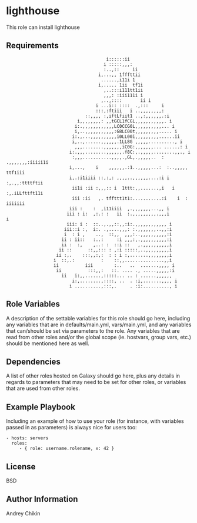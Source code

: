 lighthouse
=========

This role can install lighthouse

Requirements
------------
                                          i::::::ii                                                
                                         i :::::,,,:                                                
                                         :..,::     ii                                              
                                       i,...,, 1fffttii                                             
                                        ......,i11i 1                                               
                                       i,..... 1ii  tf1i                                            
                                         ,..:::i111tt1ii                                            
                                         ,,,: :iii111i i                                            
                                        ,..,::::       ii i                                         
                                      i ...i:: ::::  .,:::     i                                    
                                      :::,:ftiii   i ..,,,,,,,,:                                    
                                  ::,,,, :,iftLfiit1 ..,:,,,,,,.:i                                  
                               i,,,,,,,,: ,,tGCL1fCGL,,,,,,,,,,,. i                                 
                              i:.,,,,,,,,,,,,LC0CCG0L,,,,,,,,,,... i                                
                              i,..,,,,,,,,,,,:G8LC00t,,,,,,,,,..... i                               
                             i:.,...,,,,,,,,,,i0LL00i,,,,,,,,,......ii                              
                             i,..,......,,,,,,.1LL8G ,,,,,.........., i                             
                              ,,,........,,,,,,,iC0G:,,,,,,,... ......: i                           
                            i:.,,,........,,,,,,.f8C:,.,,,,,........,,., i                          
                             :,,,...........,,,,.,GL,.,,,,,..  : .,,,,,,,:iiiii1i                   
                            i,...,    i    ,,,,,,.:1..,,,,,...:  :..,,,,, ttf1iii                   
                            i,.:i1iiii ::,:,: ,,,,..,,,,,,....:i i :,.,,:ttttftii                   
                             ii1i :ii :,,,:: i  1ttt:,,.......,i   i :,.iLLfttft11i                 
                             iii :ii   ,. tffttt1t1:...........:i    i  :  iiiiiii                  
                            iii :    :  ,i11iiii  ,.,,,,,,,...,, i                                  
                           iii : i:  ,:.: :   ii  :.,,,,,,,,,.,,,i        i                         
                           iii: i :  ::..,.,,::,,:i:.,,,,,,,,,,,, i                                 
                          iii::i :,  i:. .,....,,,: :.,,,,,,,..,,:i                                 
                          i  : i ,    ..,  ::,,  ,,,:..,,,,,,,,,,:i                                 
                         ii : ii::   :..:     :i ,,,:,.,,,,,,,,,,:i                                 
                         ii :  :,    ,..: :  ::i ::   ,.,,,,,,,,,,i                                 
                        ii ::      ::,,::: : ,:i :::::,..,,,,,,,,,i                                 
                       ii :,.    :::,,:,:  : : i :,.......,,,,,,,,i                                 
                      i  ::,.:          :    ::,,...............,,i                                 
                      ii          iii        :..   ..  .......,,,, i                                
                       ii          :::,,:   ::. .... ., .....,,,,,:i                                
                         ii   i:,,......,:::::... .. : ......,,,,,,                                 
                             i:,........,::::, ..  . :i,.......,,,, i                               
                            i ..........,:::,.     . :i:.........., i                   

Role Variables
--------------

A description of the settable variables for this role should go here, including any variables that are in defaults/main.yml, vars/main.yml, and any variables that can/should be set via parameters to the role. Any variables that are read from other roles and/or the global scope (ie. hostvars, group vars, etc.) should be mentioned here as well.

Dependencies
------------

A list of other roles hosted on Galaxy should go here, plus any details in regards to parameters that may need to be set for other roles, or variables that are used from other roles.

Example Playbook
----------------

Including an example of how to use your role (for instance, with variables passed in as parameters) is always nice for users too:

    - hosts: servers
      roles:
         - { role: username.rolename, x: 42 }

License
-------

BSD

Author Information
------------------

Andrey Chikin